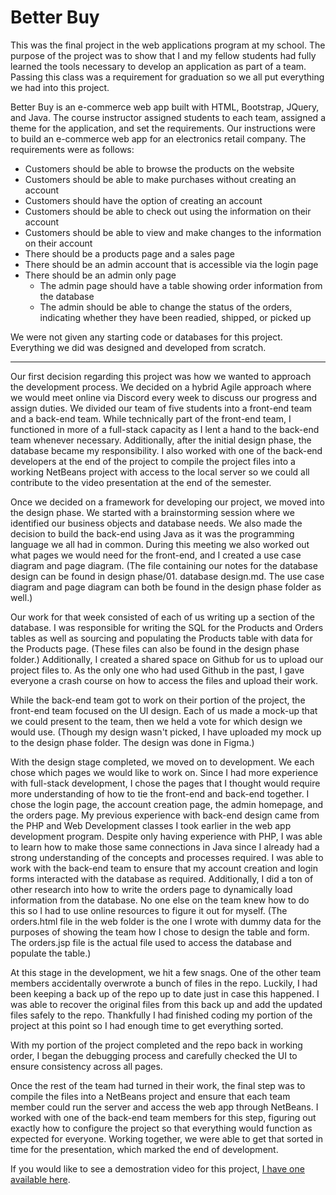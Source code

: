 # Better Buy

This was the final project in the web applications program at my school. The purpose of the project was to show that I and my fellow students had fully learned the tools necessary to develop an application as part of a team. Passing this class was a requirement for graduation so we all put everything we had into this project.

Better Buy is an e-commerce web app built with HTML, Bootstrap, JQuery, and Java. The course instructor assigned students to each team, assigned a theme for the application, and set the requirements. Our instructions were to build an e-commerce web app for an electronics retail company. The requirements were as follows:

* Customers should be able to browse the products on the website
* Customers should be able to make purchases without creating an account
* Customers should have the option of creating an account
* Customers should be able to check out using the information on their account
* Customers should be able to view and make changes to the information on their account
* There should be a products page and a sales page
* There should be an admin account that is accessible via the login page
* There should be an admin only page
   * The admin page should have a table showing order information from the database
   * The admin should be able to change the status of the orders, indicating whether they have been readied, shipped, or picked up

We were not given any starting code or databases for this project. Everything we did was designed and developed from scratch.

- - -

Our first decision regarding this project was how we wanted to approach the development process. We decided on a hybrid Agile approach where we would meet online via Discord every week to discuss our progress and assign duties. We divided our team of five students into a front-end team and a back-end team. While technically part of the front-end team, I functioned in more of a full-stack capacity as I lent a hand to the back-end team whenever necessary. Additionally, after the initial design phase, the database became my responsibility. I also worked with one of the back-end developers at the end of the project to compile the project files into a working NetBeans project with access to the local server so we could all contribute to the video presentation at the end of the semester.

Once we decided on a framework for developing our project, we moved into the design phase. We started with a brainstorming session where we identified our business objects and database needs. We also made the decision to build the back-end using Java as it was the programming language we all had in common. During this meeting we also worked out what pages we would need for the front-end, and I created a use case diagram and page diagram. (The file containing our notes for the database design can be found in design phase/01. database design.md. The use case diagram and page diagram can both be found in the design phase folder as well.)

Our work for that week consisted of each of us writing up a section of the database. I was responsible for writing the SQL for the Products and Orders tables as well as sourcing and populating the Products table with data for the Products page. (These files can also be found in the design phase folder.)
Additionally, I created a shared space on Github for us to upload our project files to. As the only one who had used Github in the past, I gave everyone a crash course on how to access the files and upload their work.

While the back-end team got to work on their portion of the project, the front-end team focused on the UI design. Each of us made a mock-up that we could present to the team, then we held a vote for which design we would use. (Though my design wasn't picked, I have uploaded my mock up to the design phase folder. The design was done in Figma.)

With the design stage completed, we moved on to development. We each chose which pages we would like to work on. Since I had more experience with full-stack development, I chose the pages that I thought would require more understanding of how to tie the front-end and back-end together. I chose the login page, the account creation page, the admin homepage, and the orders page. My previous experience with back-end design came from the PHP and Web Development classes I took earlier in the web app development program. Despite only having experience with PHP, I was able to learn how to make those same connections in Java since I already had a strong understanding of the concepts and processes required. I was able to work with the back-end team to ensure that my account creation and login forms interacted with the database as required. Additionally, I did a ton of other research into how to write the orders page to dynamically load information from the database. No one else on the team knew how to do this so I had to use online resources to figure it out for myself. (The orders.html file in the web folder is the one I wrote with dummy data for the purposes of showing the team how I chose to design the table and form. The orders.jsp file is the actual file used to access the database and populate the table.)

At this stage in the development, we hit a few snags. One of the other team members accidentally overwrote a bunch of files in the repo. Luckily, I had been keeping a back up of the repo up to date just in case this happened. I was able to recover the original files from this back up and add the updated files safely to the repo. Thankfully I had finished coding my portion of the project at this point so I had enough time to get everything sorted.

With my portion of the project completed and the repo back in working order, I began the debugging process and carefully checked the UI to ensure consistency across all pages.

Once the rest of the team had turned in their work, the final step was to compile the files into a NetBeans project and ensure that each team member could run the server and access the web app through NetBeans. I worked with one of the back-end team members for this step, figuring out exactly how to configure the project so that everything would function as expected for everyone. Working together, we were able to get that sorted in time for the presentation, which marked the end of development.

If you would like to see a demostration video for this project, [I have one available here](https://youtu.be/hTtq9Ars7Bc).
